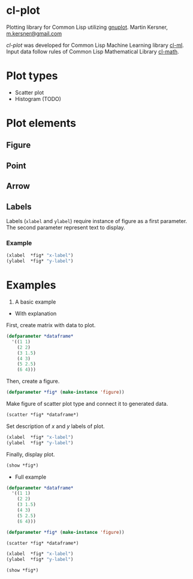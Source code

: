 # cl-plot
Plotting library for Common Lisp utilizing [gnuplot](http://www.gnuplot.info/).
Martin Kersner, <m.kersner@gmail.com>

*cl-plot* was developed for Common Lisp Machine Learning library [cl-ml](https://github.com/martinkersner/cl-ml.git). Input data follow rules of Common Lisp Mathematical Library [cl-math](https://github.com/martinkersner/cl-math.git).

# Plot types
* Scatter plot
* Histogram (TODO)

# Plot elements
## Figure
## Point
## Arrow

## Labels
Labels (`xlabel` and `ylabel`) require instance of figure as a first parameter. The second parameter represent text to display.

### Example
```lisp
(xlabel  *fig* "x-label")
(ylabel  *fig* "y-label")
```

# Examples
1. A basic example
 * With explanation

First, create matrix with data to plot.
```lisp
(defparameter *dataframe*
  '((1 1)
    (2 2)
    (3 1.5)
    (4 3)
    (5 2.5)
    (6 4)))
```

Then, create a figure.
```lisp
(defparameter *fig* (make-instance 'figure))
```

Make figure of scatter plot type and connect it to generated data.
```lisp
(scatter *fig* *dataframe*)
```

Set description of *x* and *y* labels of plot.
```lisp
(xlabel  *fig* "x-label")
(ylabel  *fig* "y-label")
```

Finally, display plot.
```lisp
(show *fig*)
```

 * Full example
```lisp
(defparameter *dataframe*
  '((1 1)
    (2 2)
    (3 1.5)
    (4 3)
    (5 2.5)
    (6 4)))

(defparameter *fig* (make-instance 'figure))

(scatter *fig* *dataframe*)

(xlabel  *fig* "x-label")
(ylabel  *fig* "y-label")

(show *fig*)
```
